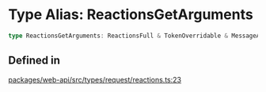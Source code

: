 # Type Alias: ReactionsGetArguments

```ts
type ReactionsGetArguments: ReactionsFull & TokenOverridable & MessageArgument | FileArgument | FileCommentArgument;
```

## Defined in

[packages/web-api/src/types/request/reactions.ts:23](https://github.com/slackapi/node-slack-sdk/blob/main/packages/web-api/src/types/request/reactions.ts#L23)
